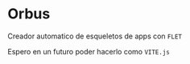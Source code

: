 # Orbus

Creador automatico de esqueletos de apps con ```FLET```

Espero en un futuro poder hacerlo como ```VITE.js```